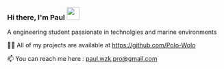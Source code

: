 ### Hi there, I'm Paul <img src="https://raw.githubusercontent.com/MartinHeinz/MartinHeinz/master/wave.gif" width="30px">

A engineering student passionate in technolgies and marine environments

👨‍💻 All of my projects are available at https://github.com/Polo-Wolo

📫 You can reach me here : paul.wzk.pro@gmail.com
